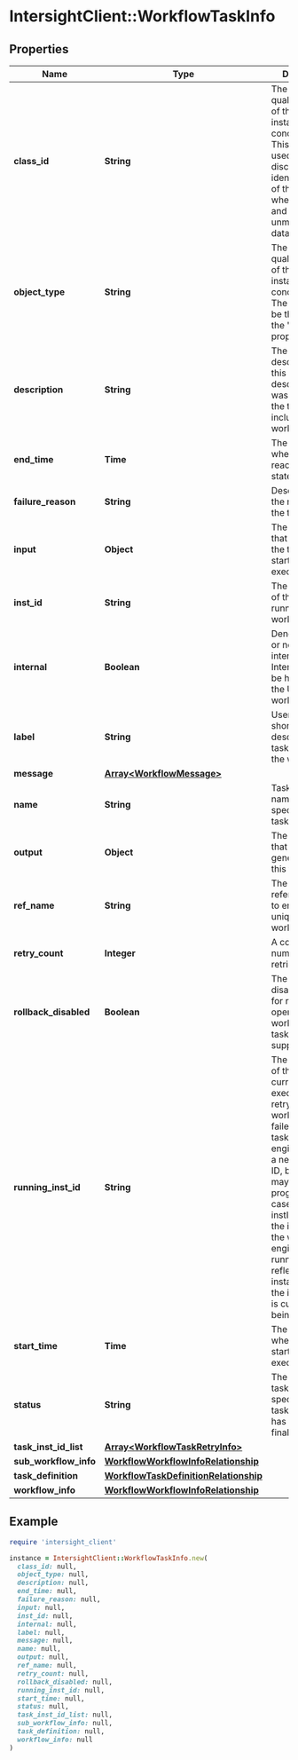 # IntersightClient::WorkflowTaskInfo

## Properties

| Name | Type | Description | Notes |
| ---- | ---- | ----------- | ----- |
| **class_id** | **String** | The fully-qualified name of the instantiated, concrete type. This property is used as a discriminator to identify the type of the payload when marshaling and unmarshaling data. | [default to &#39;workflow.TaskInfo&#39;] |
| **object_type** | **String** | The fully-qualified name of the instantiated, concrete type. The value should be the same as the &#39;ClassId&#39; property. | [default to &#39;workflow.TaskInfo&#39;] |
| **description** | **String** | The task description and this is the description that was added when the task was included into the workflow. | [optional][readonly] |
| **end_time** | **Time** | The time stamp when the task reached a final state. | [optional][readonly] |
| **failure_reason** | **String** | Description of the reason why the task failed. | [optional][readonly] |
| **input** | **Object** | The input data that was sent to the task at the start of execution. | [optional][readonly] |
| **inst_id** | **String** | The instance ID of the task running in the workflow engine. | [optional][readonly] |
| **internal** | **Boolean** | Denotes whether or not this is an internal task.  Internal tasks will be hidden from the UI within a workflow. | [optional][readonly] |
| **label** | **String** | User friendly short label to describe this task instance in the workflow. | [optional][readonly] |
| **message** | [**Array&lt;WorkflowMessage&gt;**](WorkflowMessage.md) |  | [optional] |
| **name** | **String** | Task definition name which specifies the task type. | [optional][readonly] |
| **output** | **Object** | The output data that was generated by this task. | [optional][readonly] |
| **ref_name** | **String** | The task reference name to ensure its unique inside a workflow. | [optional][readonly] |
| **retry_count** | **Integer** | A counter for number of retries. | [optional][readonly] |
| **rollback_disabled** | **Boolean** | The task is disabled/enabled for rollback operation in this workflow if the task has rollback support. | [optional][readonly][default to false] |
| **running_inst_id** | **String** | The instance ID of the task that is currently being executed. When retrying a workflow with failed tasks, the task in workflow engine will have a new instance ID, but the task may still be in-progress. In this case, the task instId reflects the instance ID in the workflow engine, while runningInstId reflects the instance ID of the instance that is currently being executed. | [optional][readonly] |
| **start_time** | **Time** | The time stamp when the task started execution. | [optional][readonly] |
| **status** | **String** | The status of the task and this will specify if the task is running or has reached a final state. | [optional] |
| **task_inst_id_list** | [**Array&lt;WorkflowTaskRetryInfo&gt;**](WorkflowTaskRetryInfo.md) |  | [optional] |
| **sub_workflow_info** | [**WorkflowWorkflowInfoRelationship**](WorkflowWorkflowInfoRelationship.md) |  | [optional] |
| **task_definition** | [**WorkflowTaskDefinitionRelationship**](WorkflowTaskDefinitionRelationship.md) |  | [optional] |
| **workflow_info** | [**WorkflowWorkflowInfoRelationship**](WorkflowWorkflowInfoRelationship.md) |  | [optional] |

## Example

```ruby
require 'intersight_client'

instance = IntersightClient::WorkflowTaskInfo.new(
  class_id: null,
  object_type: null,
  description: null,
  end_time: null,
  failure_reason: null,
  input: null,
  inst_id: null,
  internal: null,
  label: null,
  message: null,
  name: null,
  output: null,
  ref_name: null,
  retry_count: null,
  rollback_disabled: null,
  running_inst_id: null,
  start_time: null,
  status: null,
  task_inst_id_list: null,
  sub_workflow_info: null,
  task_definition: null,
  workflow_info: null
)
```

